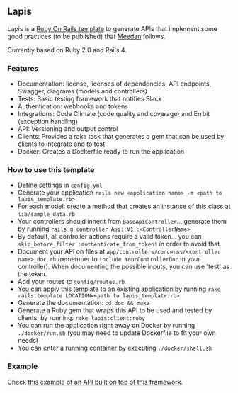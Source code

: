 ## Lapis

Lapis is a [Ruby On Rails template](http://guides.rubyonrails.org/rails_application_templates.html) to generate APIs that implement some good practices (to be published) that [Meedan](http://meedan.com) follows.

Currently based on Ruby 2.0 and Rails 4.

### Features

* Documentation: license, licenses of dependencies, API endpoints, Swagger, diagrams (models and controllers)
* Tests: Basic testing framework that notifies Slack
* Authentication: webhooks and tokens
* Integrations: Code Climate (code quality and coverage) and Errbit (exception handling)
* API: Versioning and output control
* Clients: Provides a rake task that generates a gem that can be used by clients to integrate and to test
* Docker: Creates a Dockerfile ready to run the application

### How to use this template

* Define settings in `config.yml`
* Generate your application `rails new <application name> -m <path to lapis_template.rb>`
* For each model: create a method that creates an instance of this class at `lib/sample_data.rb`
* Your controllers should inherit from `BaseApiController`... generate them by running `rails g controller Api::V1::<ControllerName>`
* By default, all controller actions require a valid token... you can `skip_before_filter :authenticate_from_token!` in order to avoid that
* Document your API on files at `app/controllers/concerns/<controller name>_doc.rb` (remember to `include YourControllerDoc` in your controller). When documenting the possible inputs, you can use 'test' as the token.
* Add your routes to `config/routes.rb`
* You can apply this template to an existing application by running `rake rails:template LOCATION=<path to lapis_template.rb>`
* Generate the documentation: `cd doc && make`
* Generate a Ruby gem that wraps this API to be used and tested by clients, by running: `rake lapis:client:ruby`
* You can run the application right away on Docker by running  `./docker/run.sh` (you may need to update Dockerfile to fit your own needs)
* You can enter a running container by executing `./docker/shell.sh`

### Example

Check [this example of an API built on top of this framework](https://github.com/meedan/lapis-example/).
